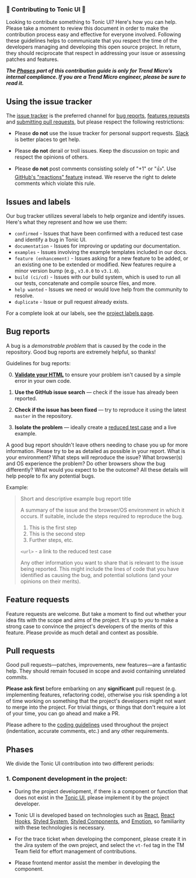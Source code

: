 ### 🚧 Contributing to Tonic UI 🚧 
Looking to contribute something to Tonic UI? Here's how you can help.
Please take a moment to review this document in order to make the contribution process easy and effective for everyone involved.
Following these guidelines helps to communicate that you respect the time of the developers managing and developing this open source project. In return, they should reciprocate that respect in addressing your issue or assessing patches and features.

___The [Phases](#Phases) part of this contribution guide is only for Trend Micro’s internal compliance. If you are a Trend Micro engineer, please be sure to read it.___

## Using the issue tracker
The [issue tracker](https://github.com/trendmicro-frontend/styled-ui/issues) is
the preferred channel for [bug reports](#bug-reports), [features requests](#feature-requests)
and [submitting pull requests](#pull-requests), but please respect the following
restrictions:

* Please **do not** use the issue tracker for personal support requests.
  [Slack](https://trendmicro-frontend.slack.com/archives/C01R2AQR6TH) is better places to get help.

* Please **do not** derail or troll issues. Keep the discussion on topic and
  respect the opinions of others.

* Please **do not** post comments consisting solely of "+1" or ":thumbsup:".
  Use [GitHub's "reactions" feature](https://blog.github.com/2016-03-10-add-reactions-to-pull-requests-issues-and-comments/)
  instead. We reserve the right to delete comments which violate this rule.

## Issues and labels
Our bug tracker utilizes several labels to help organize and identify issues. Here's what they represent and how we use them:

- `confirmed` - Issues that have been confirmed with a reduced test case and identify a bug in Tonic UI.
- `documentation` - Issues for improving or updating our documentation.
- `examples` - Issues involving the example templates included in our docs.
- `feature (enhancement)` - Issues asking for a new feature to be added, or an existing one to be extended or modified. New features require a minor version bump (e.g., `v3.0.0` to `v3.1.0`).
- `build (ci/cd)` - Issues with our build system, which is used to run all our tests, concatenate and compile source files, and more.
- `help wanted` - Issues we need or would love help from the community to resolve.
- `duplicate` - Issue or pull request already exists.

For a complete look at our labels, see the [project labels page](https://github.com/trendmicro-frontend/styled-ui/labels).

## Bug reports

A bug is a _demonstrable problem_ that is caused by the code in the repository.
Good bug reports are extremely helpful, so thanks!

Guidelines for bug reports:

0. **[Validate your HTML](https://html5.validator.nu/)** to ensure your
   problem isn't caused by a simple error in your own code.

1. **Use the GitHub issue search** &mdash; check if the issue has already been
   reported.

2. **Check if the issue has been fixed** &mdash; try to reproduce it using the
   latest `master` in the repository.
   
3. **Isolate the problem** &mdash; ideally create a [reduced test
   case](https://css-tricks.com/reduced-test-cases/) and a live example.
   
A good bug report shouldn't leave others needing to chase you up for more
information. Please try to be as detailed as possible in your report. What is
your environment? What steps will reproduce the issue? What browser(s) and OS
experience the problem? Do other browsers show the bug differently? What
would you expect to be the outcome? All these details will help people to fix
any potential bugs.

Example:

> Short and descriptive example bug report title
>
> A summary of the issue and the browser/OS environment in which it occurs. If
> suitable, include the steps required to reproduce the bug.
>
> 1. This is the first step
> 2. This is the second step
> 3. Further steps, etc.
>
> `<url>` - a link to the reduced test case
>
> Any other information you want to share that is relevant to the issue being
> reported. This might include the lines of code that you have identified as
> causing the bug, and potential solutions (and your opinions on their
> merits).

## Feature requests

Feature requests are welcome. But take a moment to find out whether your idea
fits with the scope and aims of the project. It's up to *you* to make a strong
case to convince the project's developers of the merits of this feature. Please
provide as much detail and context as possible.

## Pull requests

Good pull requests—patches, improvements, new features—are a fantastic
help. They should remain focused in scope and avoid containing unrelated
commits.

**Please ask first** before embarking on any **significant** pull request (e.g.
implementing features, refactoring code),
otherwise you risk spending a lot of time working on something that the
project's developers might not want to merge into the project. For trivial
things, or things that don't require a lot of your time, you can go ahead and
make a PR.

Please adhere to the [coding guidelines](#code-guidelines) used throughout the
project (indentation, accurate comments, etc.) and any other requirements.

## Phases
We divide the Tonic UI contribution into two different periods:

### 1. Component development in the project:

* During the project development, if there is a component or function that does not exist in the [Tonic UI](https://trendmicro-frontend.github.io/styled-ui/getting-started), please implement it by the project developer.

* Tonic UI is developed based on technologies such as [React](https://reactjs.org/), [React Hooks](https://reactjs.org/docs/hooks-intro.html), [Styled System](https://styled-system.com/), [Styled Components](https://styled-components.com/), and [Emotion](https://emotion.sh/docs/introduction), so familiarity with these technologies is necessary.

* For the trace ticket when developing the component, please create it in the Jira system of the own project, and select the `vt-fed` tag in the TM Team field for effort management of contributions.

* Please frontend mentor assist the member in developing the component.
